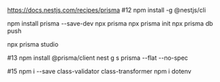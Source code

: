 https://docs.nestjs.com/recipes/prisma
#12
npm install -g @nestjs/cli

npm install prisma --save-dev
npx prisma
npx prisma init
npx prisma db push

npx prisma studio

#13
npm install @prisma/client
nest g s prisma --flat --no-spec


#15
npm i --save class-validator class-transformer
npm i dotenv

